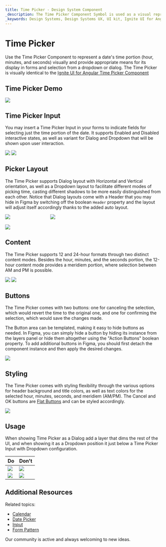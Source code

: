 ```yaml
---
title: Time Picker - Design System Component
_description: The Time Picker Component Symbol is used as a visual representation of time providing the necessary mechanisms for time picking.
_keywords: Design Systems, Design Systems UX, UI kit, Ignite UI for Angular, Angular, Angular Design System, Design Kits for Angular, Figma, Figma to Angular, Export code from Figma, Figma HTML, Figma to HTML, Figma UI kits
---
```


# Time Picker

Use the Time Picker Component to represent a date's time portion (hour, minutes, and seconds) visually and provide appropriate means for its display in forms and selection from a dropdown or dialog. The Time Picker is visually identical to the [Ignite UI for Angular Time Picker Component](https://www.infragistics.com/products/ignite-ui-angular/angular/components/time_picker.html)

## Time Picker Demo

<img class="responsive-img" src="../images/timepicker_demo.png" srcset="../images/timepicker_demo@2x.png 2x" />

## Time Picker Input

You may insert a Time Picker Input in your forms to indicate fields for selecting just the time portion of the date. It supports Enabled and Disabled interactive states, as well as variant for Dialog and Dropdown that will be shown upon user interaction.

<img class="responsive-img" src="../images/timepicker_enabled.png" srcset="../images/timepicker_enabled@2x.png 2x" />
<img class="responsive-img" src="../images/timepicker_disabled.png" srcset="../images/timepicker_disabled@2x.png 2x" />

## Picker Layout

The Time Picker supports Dialog layout with Horizontal and Vertical orientation, as well as a Dropdown layout to facilitate different modes of picking time, casting different shadows to be more easily distinguished from each other. Notice that Dialog layouts come with a Header that you may hide in Figma by switching off the boolean `Header` property and the layout will adjust itself accordingly thanks to the added auto layout.

<img class="responsive-img" src="../images/timepicker_horizontal.png" srcset="../images/timepicker_horizontal@2x.png 2x" />         
<img class="responsive-img" src="../images/timepicker_vertical.png" srcset="../images/timepicker_vertical@2x.png 2x" />

<img class="responsive-img" src="../images/timepicker_dropdown.png" srcset="../images/timepicker_dropdown@2x.png 2x" />

## Content

The Time Picker supports 12 and 24-hour formats through two distinct content modes. Besides the hour, minutes, and the seconds portion, the 12-hour content mode provides a meridiem portion, where selection between AM and PM is possible. 

<img class="responsive-img" src="../images/timepicker_dropdown.png" srcset="../images/timepicker_dropdown@2x.png 2x" />
<img class="responsive-img" src="../images/timepicker_24mode.png" srcset="../images/timepicker_24mode@2x.png 2x" />

## Buttons

The Time Picker comes with two buttons: one for canceling the selection, which would revert the time to the original one, and one for confirming the selection, which would save the changes made. 

The Button area can be templated, making it easy to hide buttons as needed. In Figma, you can simply hide a button by hiding its instance from the layers panel or hide them altogether using the "Action Buttons" boolean property. To add additional buttons in Figma, you should first detach the component instance and then apply the desired changes.

<img class="responsive-img" src="../images/timepicker_buttons.png" srcset="../images/timepicker_buttons@2x.png 2x" />

## Styling

The Time Picker comes with styling flexibility through the various options for header background and title colors, as well as text colors for the selected hour, minutes, seconds, and meridiem (AM/PM). The Cancel and OK buttons are [Flat Buttons](button.md) and can be styled accordingly.

<img class="responsive-img" src="../images/timepicker_styling.png" srcset="../images/timepicker_styling@2x.png 2x" />

## Usage

When showing Time Picker as a Dialog add a layer that dims the rest of the UI, and when showing it as a Dropdown position it just below a Time Picker Input with Dropdown configuration.

| Do                                                                                     | Don't                                                                                      |
| -------------------------------------------------------------------------------------- | ------------------------------------------------------------------------------------------ |
| <img class="responsive-img" src="../images/timepicker_do1.png" srcset="../images/timepicker_do1@2x.png 2x" /> | <img class="responsive-img" src="../images/timepicker_dont1.png" srcset="../images/timepicker_dont1@2x.png 2x" /> |
| <img class="responsive-img" src="../images/timepicker_do2.png" srcset="../images/timepicker_do2@2x.png 2x" /> | <img class="responsive-img" src="../images/timepicker_dont2.png" srcset="../images/timepicker_dont2@2x.png 2x" /> |

## Additional Resources

Related topics:

- [Calendar](calendar.md)
- [Date Picker](date-picker.md)
- [Input](input.md)
- [Form Pattern](../patterns/form.md)
  <div class="divider--half"></div>

Our community is active and always welcoming to new ideas.
